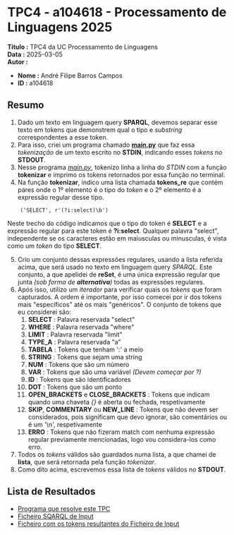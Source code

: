 # TPC4 - a104618 - Processamento de Linguagens 2025

**Titulo :** TPC4 da UC Processamento de Linguagens  
**Data :** 2025-03-05  
**Autor :**  
- **Nome :** André Filipe Barros Campos  
- **ID :** a104618  

## Resumo

1. Dado um texto em linguagem query **SPARQL**, devemos separar esse texto em tokens que demonstrem qual o tipo e _substring_ correspondentes a esse token.  
2. Para isso, criei um programa chamado **[main.py](main.py)** que faz essa _tokenização_ de um texto escrito no **STDIN**, indicando esses _tokens_ no **STDOUT**.  
3. Nesse programa _[main.py](main.py)_, tokenizo linha a linha do _STDIN_ com a função **tokenizar** e imprimo os tokens retornados por essa função no terminal.  
4. Na função **tokenizar**, indico uma lista chamada **tokens_re** que contém pares onde o 1º elemento é o tipo do _token_ e o 2º elemento é a expressão regular desse tipo.  
```
    ('SELECT', r'(?i:select)\b')
```
Neste trecho do código indicamos que o tipo do token é **SELECT** e a expressão regular para este token é **\?i:select**. Qualquer palavra "select", independente se os caracteres estão em maiusculas ou minusculas, é vista como um _token_ do tipo **SELECT**.  

5. Crio um conjunto dessas expressões regulares, usando a lista referida acima, que será usado no texto em linguagem query _SPARQL_. Este conjunto, a que apelidei de **reSet**, é uma única expressão regular que junta _(sob forma de **alternativa**)_ todas as expressões regulares.  
6. Após isso, utilizo um _iterador_ para verificar quais os _tokens_ que foram capturados. A ordem é importante, por isso comecei por ir dos tokens mais "específicos" até os mais "genéricos". O conjunto de tokens que eu considerei são:
    1. **SELECT** : Palavra reservada "select"  
    2. **WHERE** : Palavra reservada "where"  
    3. **LIMIT** : Palavra reservada "limit"  
    4. **TYPE_A** : Palavra reservada "a"  
    5. **TABELA** : Tokens que tenham ':' a meio  
    6. **STRING** : Tokens que sejam uma string  
    7. **NUM** : Tokens que são um número  
    8. **VAR** : Tokens que são uma variável _(Devem começar por \?)_  
    9. **ID** : Tokens que são identificadores  
    10. **DOT** : Tokens que são um ponto  
    11. **OPEN_BRACKETS** e **CLOSE_BRACKETS** : Tokens que indicam quando uma chaveta _{}_ é aberta ou fechada, respetivamente  
    12. **SKIP**, **COMMENTARY** ou **NEW_LINE** : Tokens que não devem ser considerados, pois significam que devo ignorar, são comentários ou é um '\n', respetivamente  
    13. **ERRO** : Tokens que não fizeram match com nenhuma expressão regular previamente mencionadas, logo vou considera-los como erro.  
7. Todos os _tokens_ válidos são guardados numa lista, a que chamei de **lista**, que será retornada pela função _tokenizar_.  
8. Como dito acima, escrevemos essa lista de _tokens_ válidos no **STDOUT**.  

## Lista de Resultados

- [Programa que resolve este TPC](main.py)  
- [Ficheiro SQARQL de Input](input.txt)  
- [Ficheiro com os tokens resultantes do Ficheiro de Input](output.txt)  